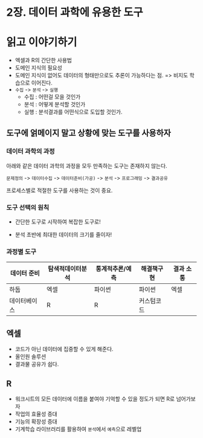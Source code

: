 2장. 데이터 과학에 유용한 도구
=====

# 읽고 이야기하기

* 엑셀과 R의 간단한 사용법
* 도메인 지식의 필요성
* 도메인 지식이 없어도 데이터의 형태만으로도 추론이 가능하다는 점. => 비지도 학습으로 이어진다.
* `수집` -> `분석` -> `실행`
   * 수집 : 어떤걸 모을 것인가
   * 분석 : 어떻게 분석할 것인가
   * 실행 : 분석결과를 어떤식으로 도입할 것인가.

## 도구에 얽메이지 말고 상황에 맞는 도구를 사용하자
### 데이터 과학의 과정

아래와 같은 데이터 과학의 과정을 모두 만족하는 도구는 존재하지 않는다.

`문제정의` -> `데이터수집` -> `데이터준비(가공)` -> `분석` -> `프로그래밍` -> `결과공유`

프로세스별로 적절한 도구를 사용하는 것이 중요.

### 도구 선택의 원칙

* 간단한 도구로 시작하여 복잡한 도구로!

* 분석 초반에 최대한 데이터의 크기를 줄이자!

### 과정별 도구

| 데이터 준비  | 탐색적데이터분석 | 통계적추론/예측 | 해결책구현 | 결과 소통 |
| ------------ | ---------------- | --------------- | ---------- | --------- |
| 하둡         | 엑셀             | 파이썬          | 파이썬     | 엑셀      |
| 데이터베이스 | R                | R               | 커스텀코드 |           |



## 엑셀
* 코드가 아닌 데이터에 집중할 수 있게 해준다.
* 올인원 솔루션
* 결과물 공유가 쉽다.

## R

* 워크시트의 모든 데이터에 이름을 붙여야 기억할 수 있을 정도가 되면 R로 넘어가보자
* 작업의 효율성 증대
* 기능의 확장성 증대
* 기계학습 라이브러리를 활용하여 `분석`에서 `예측`으로 레벨업